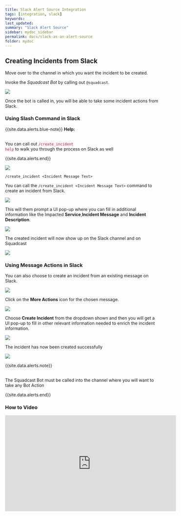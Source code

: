 ```yaml
---
title: Slack Alert Source Integration
tags: [integration, slack]
keywords: 
last_updated: 
summary: "Slack Alert Source"
sidebar: mydoc_sidebar
permalink: docs/slack-as-an-alert-source
folder: mydoc
---
```


## Creating Incidents from Slack

Move over to the channel in which you want the incident to be created. 

Invoke the *Squadcast Bot* by calling out `@squadcast`. 

![](images/slack_1.png)

Once the bot is called in, you will be able to take some incident actions from Slack. 

### Using Slash Command in Slack

{{site.data.alerts.blue-note}}
<b>Help: </b>
<br/><br/><p>You can call out <code class="highlighter-rouge" style="color: #c7254e; background-color: #f9f2f4 !important;">/create_incident help</code> to walk you through the process on Slack as well</p>
{{site.data.alerts.end}}

![](images/slack_2.png)

`/create_incident <Incident Message Text>`

You can call the `/create_incident <Incident Message Text>` command to create an incident from Slack.

![](images/slack_3.png)

This will them prompt a UI pop-up where you can fill in additional information like the Impacted **Service**,**Incident Message** and **Incident Description**.

![](images/slack_4.png)

The created incident will now show up on the Slack channel and on Squadcast

![](images/slack_5.png)

### Using Message Actions in Slack

You can also choose to create an incident from an existing message on Slack.

![](images/slack_6.png)

Click on the **More Actions** icon for the chosen message. 

![](images/slack_7.png)

Choose **Create Incident** from the dropdown shown and then you will get a UI pop-up to fill in other relevant information needed to enrich the incident information.

![](images/slack_8.png)

The incident has now been created successfully

![](images/slack_9.png)

{{site.data.alerts.note}}
<br/><br/><p>The Squadcast Bot must be called into the channel where you will want to take any Bot Action</p>
{{site.data.alerts.end}}

### How to Video

<iframe width="560" height="315" src="https://www.youtube.com/embed/UmHk_jor_mg?rel=0" frameborder="0" allow="accelerometer; autoplay; encrypted-media; gyroscope; picture-in-picture" allowfullscreen></iframe>